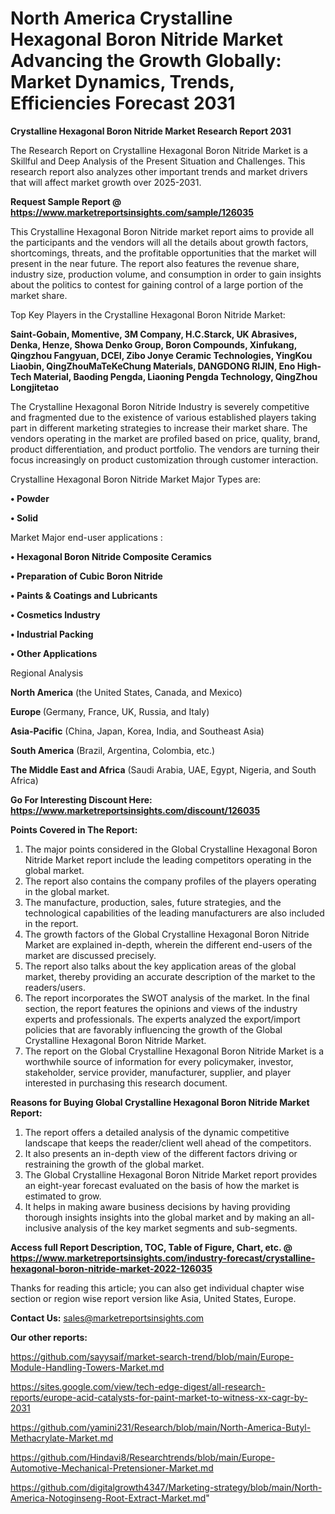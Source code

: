 # North America Crystalline Hexagonal Boron Nitride Market Advancing the Growth Globally: Market Dynamics, Trends, Efficiencies Forecast 2031

<strong>Crystalline Hexagonal Boron Nitride Market Research Report 2031</strong>

The Research Report on Crystalline Hexagonal Boron Nitride Market is a Skillful and Deep Analysis of the Present Situation and Challenges. This research report also analyzes other important trends and market drivers that will affect market growth over 2025-2031.

<strong>Request Sample Report @ <a href=https://www.marketreportsinsights.com/sample/126035>https://www.marketreportsinsights.com/sample/126035</a></strong>

This Crystalline Hexagonal Boron Nitride market report aims to provide all the participants and the vendors will all the details about growth factors, shortcomings, threats, and the profitable opportunities that the market will present in the near future. The report also features the revenue share, industry size, production volume, and consumption in order to gain insights about the politics to contest for gaining control of a large portion of the market share.

Top Key Players in the Crystalline Hexagonal Boron Nitride Market:

<strong>Saint-Gobain, Momentive, 3M Company, H.C.Starck, UK Abrasives, Denka, Henze, Showa Denko Group, Boron Compounds, Xinfukang, Qingzhou Fangyuan, DCEI, Zibo Jonye Ceramic Technologies, YingKou Liaobin, QingZhouMaTeKeChung Materials, DANGDONG RIJIN, Eno High-Tech Material, Baoding Pengda, Liaoning Pengda Technology, QingZhou Longjitetao</strong>

The Crystalline Hexagonal Boron Nitride Industry is severely competitive and fragmented due to the existence of various established players taking part in different marketing strategies to increase their market share. The vendors operating in the market are profiled based on price, quality, brand, product differentiation, and product portfolio. The vendors are turning their focus increasingly on product customization through customer interaction.

Crystalline Hexagonal Boron Nitride Market Major Types are:

<strong>• Powder

• Solid</strong>

Market Major end-user applications :

<strong>• Hexagonal Boron Nitride Composite Ceramics

• Preparation of Cubic Boron Nitride

• Paints & Coatings and Lubricants

• Cosmetics Industry

• Industrial Packing

• Other Applications</strong>

Regional Analysis

</u><strong><b>North America</b></strong> (the United States, Canada, and Mexico)

<strong><b>Europe </b></strong>(Germany, France, UK, Russia, and Italy)

<strong><b>Asia-Pacific</b></strong> (China, Japan, Korea, India, and Southeast Asia)

<strong><b>South America</b></strong> (Brazil, Argentina, Colombia, etc.)

<strong><b>The Middle East and Africa</b></strong> (Saudi Arabia, UAE, Egypt, Nigeria, and South Africa)

<strong>Go For Interesting Discount Here: <a href=https://www.marketreportsinsights.com/discount/126035>https://www.marketreportsinsights.com/discount/126035</a></strong>

<strong>Points Covered in The Report:</strong>
<ol>
  <li>The major points considered in the Global Crystalline Hexagonal Boron Nitride Market report include the leading competitors operating in the global market.</li>
  <li>The report also contains the company profiles of the players operating in the global market.</li>
  <li>The manufacture, production, sales, future strategies, and the technological capabilities of the leading manufacturers are also included in the report.</li>
  <li>The growth factors of the Global Crystalline Hexagonal Boron Nitride Market are explained in-depth, wherein the different end-users of the market are discussed precisely.</li>
  <li>The report also talks about the key application areas of the global market, thereby providing an accurate description of the market to the readers/users.</li>
  <li>The report incorporates the SWOT analysis of the market. In the final section, the report features the opinions and views of the industry experts and professionals. The experts analyzed the export/import policies that are favorably influencing the growth of the Global Crystalline Hexagonal Boron Nitride Market.</li>
  <li>The report on the Global Crystalline Hexagonal Boron Nitride Market is a worthwhile source of information for every policymaker, investor, stakeholder, service provider, manufacturer, supplier, and player interested in purchasing this research document.</li>
</ol>
<strong>Reasons for Buying Global Crystalline Hexagonal Boron Nitride Market Report:</strong>

<ol>
  <li>The report offers a detailed analysis of the dynamic competitive landscape that keeps the reader/client well ahead of the competitors.</li>
  <li>It also presents an in-depth view of the different factors driving or restraining the growth of the global market.</li>
  <li>The Global Crystalline Hexagonal Boron Nitride Market report provides an eight-year forecast evaluated on the basis of how the market is estimated to grow.</li>
  <li>It helps in making aware business decisions by having providing thorough insights insights into the global market and by making an all-inclusive analysis of the key market segments and sub-segments.</li>
</ol>
<strong>Access full Report Description, TOC, Table of Figure, Chart, etc. @ <a href=https://www.marketreportsinsights.com/industry-forecast/crystalline-hexagonal-boron-nitride-market-2022-126035>https://www.marketreportsinsights.com/industry-forecast/crystalline-hexagonal-boron-nitride-market-2022-126035</a></strong>


Thanks for reading this article; you can also get individual chapter wise section or region wise report version like Asia, United States, Europe.

<strong>Contact Us:</strong>
sales@marketreportsinsights.com

<strong>Our other reports:</strong>

<a href=https://github.com/sayysaif/market-search-trend/blob/main/Europe-Module-Handling-Towers-Market.md>https://github.com/sayysaif/market-search-trend/blob/main/Europe-Module-Handling-Towers-Market.md</a>

<a href=https://sites.google.com/view/tech-edge-digest/all-research-reports/europe-acid-catalysts-for-paint-market-to-witness-xx-cagr-by-2031>https://sites.google.com/view/tech-edge-digest/all-research-reports/europe-acid-catalysts-for-paint-market-to-witness-xx-cagr-by-2031</a>

<a href=https://github.com/yamini231/Research/blob/main/North-America-Butyl-Methacrylate-Market.md>https://github.com/yamini231/Research/blob/main/North-America-Butyl-Methacrylate-Market.md</a>

<a href=https://github.com/Hindavi8/Researchtrends/blob/main/Europe-Automotive-Mechanical-Pretensioner-Market.md>https://github.com/Hindavi8/Researchtrends/blob/main/Europe-Automotive-Mechanical-Pretensioner-Market.md</a>

<a href=https://github.com/digitalgrowth4347/Marketing-strategy/blob/main/North-America-Notoginseng-Root-Extract-Market.md>https://github.com/digitalgrowth4347/Marketing-strategy/blob/main/North-America-Notoginseng-Root-Extract-Market.md</a>"
